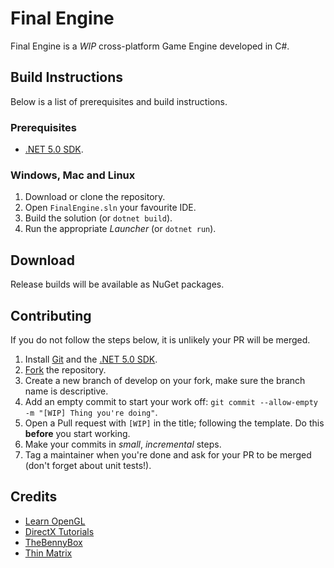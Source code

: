 # Final Engine

Final Engine is a *WIP* cross-platform Game Engine developed in C#.

## Build Instructions

Below is a list of prerequisites and build instructions.

### Prerequisites

- [.NET 5.0 SDK](https://dotnet.microsoft.com/download/dotnet/5.0).

### Windows, Mac and Linux

1. Download or clone the repository.
2. Open `FinalEngine.sln` your favourite IDE.
3. Build the solution (or `dotnet build`).
4. Run the appropriate *Launcher* (or `dotnet run`).

## Download

Release builds will be available as NuGet packages.

## Contributing

If you do not follow the steps below, it is unlikely your PR will be merged.

1. Install [Git](https://git-scm.com/downloads) and the [.NET 5.0 SDK](https://dotnet.microsoft.com/download/dotnet/5.0).
2. [Fork](https://github.com/mtosoftware/FinalEngine/fork) the repository.
3. Create a new branch of develop on your fork, make sure the branch name is descriptive.
4. Add an empty commit to start your work off: `git commit --allow-empty -m "[WIP] Thing you're doing"`.
5. Open a Pull request with `[WIP]` in the title; following the template. Do this **before** you start working.
6. Make your commits in *small*, *incremental* steps.
7. Tag a maintainer when you're done and ask for your PR to be merged (don't forget about unit tests!).

## Credits

- [Learn OpenGL](https://learnopengl.com/)
- [DirectX Tutorials](http://www.directxtutorial.com/)
- [TheBennyBox](https://www.youtube.com/user/thebennybox)
- [Thin Matrix](https://www.youtube.com/user/ThinMatrix)
